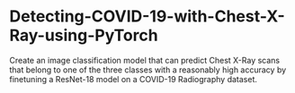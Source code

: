 # Detecting-COVID-19-with-Chest-X-Ray-using-PyTorch
Create an image classification model that can predict Chest X-Ray scans that belong to one of the three classes with a reasonably high accuracy by finetuning a ResNet-18 model on a COVID-19 Radiography dataset.
